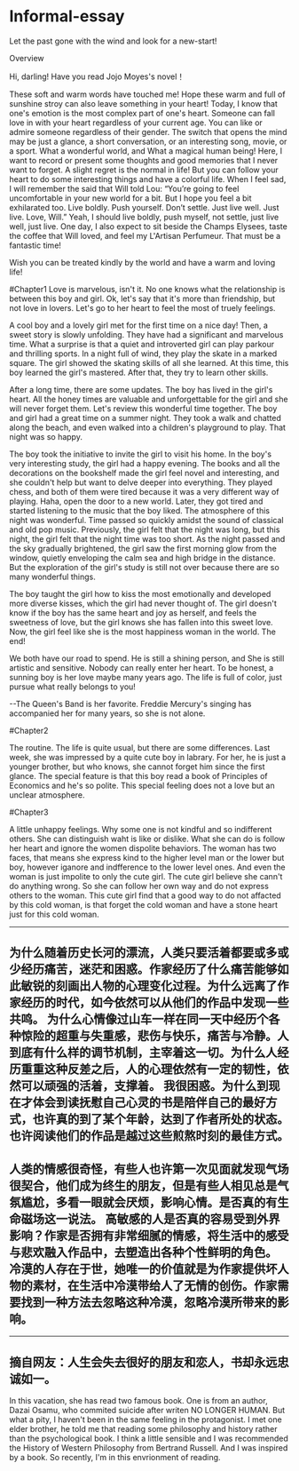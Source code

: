 # Informal-essay
Let the past gone with the wind and look for a new-start!

Overview

Hi, darling! Have you read Jojo Moyes's novel！

These soft and warm words have touched me! Hope these warm and full of sunshine
stroy can also leave something in your heart! Today, I know that one's emotion is the most complex part of one's heart. Someone can fall love in
with your heart regardless of your current age. You can like or admire someone regardless of their gender. The switch that opens the mind may be just a glance, a short conversation, or an interesting song, movie, or a sport. What a wonderful world, and What a magical human being! 
Here, I want to record or present some thoughts and good memories that I never want to forget. A slight regret is the normal in life! 
But you can follow your heart to do some interesting things and have a colorful life.
When I feel sad, I will remember the said that Will told Lou: 
“You’re going to feel uncomfortable in your new world for a bit. But I hope you feel a bit exhilarated too. Live boldly. Push yourself. Don’t settle. Just live well. Just live. Love, Will.”
Yeah, I should live boldly, push myself, not settle, just live well, just live. One day, I also expect to sit beside the Champs Elysees, taste the coffee that Will loved, and feel my L'Artisan Perfumeur. That must be a fantastic time!

Wish you can be treated kindly by the world and have a warm and loving life!

#Chapter1
Love is marvelous, isn't it. 
No one knows what the relationship is between this boy and girl. Ok, let's say that it's more than friendship, but not love in lovers. Let's go to her heart to feel the most of truely feelings.

A cool boy and a lovely girl met for the first time on a nice day! Then, a sweet story is slowly unfolding. 
They have had a significant and marvelous time. What a surprise is that a quiet and introverted girl can play parkour and thrilling sports. In a night full of wind, they play the skate in a marked square. The girl showed the skating skills of all she learned. At this time, this boy learned the girl's mastered. After that, they try to learn other skills.

After a long time, there are some updates. The boy has lived in the girl's heart. All the honey times are valuable and unforgettable for the girl and she will never forget them.
Let's review this wonderful time together. The boy and girl had a great time on a summer night.
They took a walk and chatted along the beach, and even walked into a children's playground to play. That night was so happy.

The boy took the initiative to invite the girl to visit his home. In the boy's very interesting study, the girl had a happy evening. The books and all the decorations on the bookshelf made the girl feel novel and interesting, and she couldn't help but want to delve deeper into everything. They played chess, and both of them were tired because it was a very different way of playing. Haha, open the door to a new world. Later, they got tired and started listening to the music that the boy liked. The atmosphere of this night was wonderful. Time passed so quickly amidst the sound of classical and old pop music. Previously, the girl felt that the night was long, but this night, the girl felt that the night time was too short. As the night passed and the sky gradually brightened, the girl saw the first morning glow from the window, quietly enveloping the calm sea and high bridge in the distance. But the exploration of the girl's study is still not over because there are so many wonderful things. 



The boy taught the girl how to kiss the most emotionally and developed more diverse kisses, which the girl had never thought of. The girl doesn't know if the boy has the same heart and joy as herself, and feels the sweetness of love, but the girl knows she has fallen into this sweet love. Now, the girl feel like she is the most happiness woman in the world.
The end!

We both have our road to spend. He is still a shining person, and She is still artistic and sensitive. Nobody can really enter her heart. To be honest, a sunning boy is her love maybe many years ago. The life is full of color, just pursue what really belongs to you!


--The Queen's Band is her favorite. Freddie Mercury's singing has accompanied her for many years, so she is not alone.


#Chapter2

The routine. The life is quite usual, but there are some differences. Last week, she was impressed by a quite cute boy in labrary. For her, he is just a younger brother, but who knows, she cannot forget him since the first glance. The special feature is that this boy read a book of Principles of Economics and he's so polite. This special feeling does not a love but an unclear atmosphere. 


#Chapter3

A little unhappy feelings. Why some one is not kindful and so indifferent others. She can distinguish waht is like or dislike. What she can do is follow her heart and ignore the women dispolite behaviors. The woman has two faces, that means she express kind to the higher level man or the lower but boy, however iganore and indfference to the lower level ones. And even the woman is just impolite to only the cute girl. The cute girl believe she cann't do anything wrong. So she can follow her own way and do not express others to the woman. This cute girl find that a good way to do not affacted by this cold woman, is that forget the cold woman and have a stone heart just for this cold woman. 

-----------------------------------------------------------------------------------------------------------------------------------------------------------------------------------------------
为什么随着历史长河的漂流，人类只要活着都要或多或少经历痛苦，迷茫和困惑。作家经历了什么痛苦能够如此敏锐的刻画出人物的心理变化过程。为什么远离了作家经历的时代，如今依然可以从他们的作品中发现一些共鸣。
为什么心情像过山车一样在同一天中经历个各种惊险的超重与失重感，悲伤与快乐，痛苦与冷静。人到底有什么样的调节机制，主宰着这一切。为什么人经历重重这种反差之后，人的心理依然有一定的韧性，依然可以顽强的活着，支撑着。
我很困惑。为什么到现在才体会到读抚慰自己心灵的书是陪伴自己的最好方式，也许真的到了某个年龄，达到了作者所处的状态。也许阅读他们的作品是越过这些煎熬时刻的最佳方式。
--------------
人类的情感很奇怪，有些人也许第一次见面就发现气场很契合，他们成为终生的朋友，但是有些人相见总是气氛尴尬，多看一眼就会厌烦，影响心情。是否真的有生命磁场这一说法。
高敏感的人是否真的容易受到外界影响？作家是否拥有非常细腻的情感，将生活中的感受与悲欢融入作品中，去塑造出各种个性鲜明的角色。
冷漠的人存在于世，她唯一的价值就是为作家提供坏人物的素材，在生活中冷漠带给人了无情的创伤。作家需要找到一种方法去忽略这种冷漠，忽略冷漠所带来的影响。
------------------------------------------------------------------------------------------
-----------------------------------------------------------------------------------------------------------------------------------------------------------------------------------------------
摘自网友：人生会失去很好的朋友和恋人，书却永远忠诚如一。
-------------------------------------------------------------

In this vacation, she has read two famous book. One is from an author, Dazai Osamu, who commited suicide after writen NO LONGER HUMAN. But what a pity, I haven't been in the same feeling in the protagonist. I met one elder brother, he told me that reading some philosophy and history rather than the psychological book. I think a little sensible and I was recommended the History of Western Philosophy from Bertrand Russell. And I was inspired by a book. So recently, I'm in this envrionment of reading.



